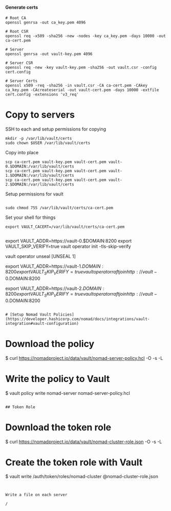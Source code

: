 
#### Generate certs

```
# Root CA
openssl genrsa -out ca_key.pem 4096

# Root CSR
openssl req -x509 -sha256 -new -nodes -key ca_key.pem -days 10000 -out ca-cert.pem

# Server
openssl genrsa -out vault-key.pem 4096

# Server CSR
openssl req -new -key vault-key.pem -sha256 -out vault.csr -config cert.config

# Server Certs
openssl x509 -req -sha256 -in vault.csr -CA ca-cert.pem -CAkey ca_key.pem -CAcreateserial -out vault-cert.pem -days 10000 -extfile cert.config -extensions 'v3_req'
```

# Copy to servers

SSH to each and setup permissions for copying

```
mkdir -p /var/lib/vault/certs
sudo chown $USER /var/lib/vault/certs
```

Copy into place

```
scp ca-cert.pem vault-key.pem vault-cert.pem vault-0.$DOMAIN:/var/lib/vault/certs
scp ca-cert.pem vault-key.pem vault-cert.pem vault-1.$DOMAIN:/var/lib/vault/certs
scp ca-cert.pem vault-key.pem vault-cert.pem vault-2.$DOMAIN:/var/lib/vault/certs
```

Setup permissions for vault

```

sudo chmod 755 /var/lib/vault/certs/ca-cert.pem

```

Set your shell for things


```
export VAULT_CACERT=/var/lib/vault/certs/ca-cert.pem


```
export VAULT_ADDR=https://vault-0.$DOMAIN:8200
export VAULT_SKIP_VERIFY=true
vault operator init -tls-skip-verify

vault  operator  unseal [UNSEAL 1]

export VAULT_ADDR=https://vault-1.$DOMAIN:8200
export VAULT_SKIP_VERIFY=true
vault operator raft join http://vault-0.$DOMAIN:8200

export VAULT_ADDR=https://vault-2.$DOMAIN:8200
export VAULT_SKIP_VERIFY=true
vault operator raft join http://vault-0.$DOMAIN:8200
```

# [Setup Nomad Vault Policies](https://developer.hashicorp.com/nomad/docs/integrations/vault-integration#vault-configuration)

```
# Download the policy
$ curl https://nomadproject.io/data/vault/nomad-server-policy.hcl -O -s -L

# Write the policy to Vault
$ vault policy write nomad-server nomad-server-policy.hcl
```

## Token Role

```
# Download the token role
$ curl https://nomadproject.io/data/vault/nomad-cluster-role.json -O -s -L

# Create the token role with Vault
$ vault write /auth/token/roles/nomad-cluster @nomad-cluster-role.json
```


Write a file on each server

/
```

